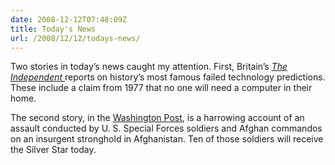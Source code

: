```yaml
---
date: 2008-12-12T07:48:09Z
title: Today's News
url: /2008/12/12/todays-news/
---
```


<p>Two stories in today’s news caught my attention. First, Britain’s <em><a href="http://www.independent.co.uk/life-style/gadgets-and-tech/features/the-ipod-its-bound-to-fail-and-the-other-predictions-the-experts-would-rather-forget-1061286.html">The Independent </a></em>reports on history’s most famous failed technology predictions. These include a claim from 1977 that no one will need a computer in their home.</p>
<p>The second story, in the <a href="http://www.washingtonpost.com/wp-dyn/content/article/2008/12/11/AR2008121104080_pf.html">Washington Post</a>, is a harrowing account of an assault conducted by U. S. Special Forces soldiers and Afghan commandos on an insurgent stronghold in Afghanistan. Ten of those soldiers will receive the Silver Star today. </p>
